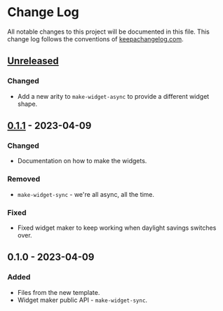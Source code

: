 # Change Log
All notable changes to this project will be documented in this file. This change log follows the conventions of [keepachangelog.com](http://keepachangelog.com/).

## [Unreleased]
### Changed
- Add a new arity to `make-widget-async` to provide a different widget shape.

## [0.1.1] - 2023-04-09
### Changed
- Documentation on how to make the widgets.

### Removed
- `make-widget-sync` - we're all async, all the time.

### Fixed
- Fixed widget maker to keep working when daylight savings switches over.

## 0.1.0 - 2023-04-09
### Added
- Files from the new template.
- Widget maker public API - `make-widget-sync`.

[Unreleased]: https://sourcehost.site/your-name/hello-world-api/compare/0.1.1...HEAD
[0.1.1]: https://sourcehost.site/your-name/hello-world-api/compare/0.1.0...0.1.1
